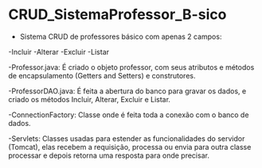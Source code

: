 # CRUD_SistemaProfessor_B-sico

- Sistema CRUD de professores básico com apenas 2 campos:

-Incluir
-Alterar
-Excluir
-Listar

-Professor.java: É criado o objeto professor, com seus atributos e métodos de encapsulamento (Getters and Setters) e construtores.

-ProfessorDAO.java: É feita a abertura do banco para gravar os dados, e criado os métodos Incluir, Alterar, Excluir e Listar.

-ConnectionFactory: Classe onde é feita toda a conexão com o banco de dados.

-Servlets: Classes usadas para estender as funcionalidades do servidor (Tomcat), elas recebem a requisição, processa ou envia para
outra classe processar e depois retorna uma resposta para onde precisar.
